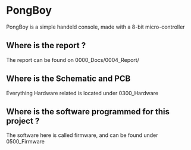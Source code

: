 # PongBoy
 PongBoy is a simple handeld console, made with a 8-bit micro-controller

## Where is the report ?
 The report can be found on 0000_Docs/0004_Report/

## Where is the Schematic and PCB
 Everything Hardware related is located under 0300_Hardware

## Where is the software programmed for this project ?
 The software here is called firmware, and can be found under 0500_Firmware
